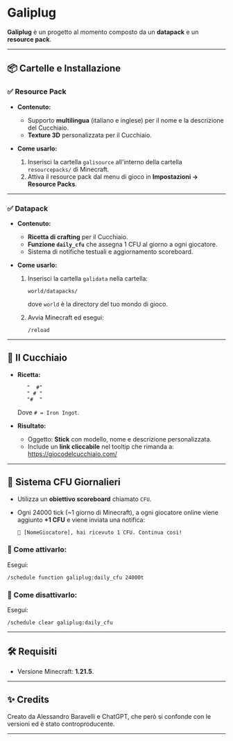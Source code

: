
# Galiplug

**Galiplug** è un progetto al momento composto da un **datapack** e un **resource pack**.

---

## 📦 Cartelle e Installazione

### ✅ Resource Pack

- **Contenuto:**  
  - Supporto **multilingua** (italiano e inglese) per il nome e la descrizione del Cucchiaio.
  - **Texture 3D** personalizzata per il Cucchiaio.

- **Come usarlo:**
  1. Inserisci la cartella `galisource` all'interno della cartella `resourcepacks/` di Minecraft.
  2. Attiva il resource pack dal menu di gioco in **Impostazioni → Resource Packs**.

---

### ✅ Datapack

- **Contenuto:**
  - **Ricetta di crafting** per il Cucchiaio.
  - **Funzione `daily_cfu`** che assegna 1 CFU al giorno a ogni giocatore.
  - Sistema di notifiche testuali e aggiornamento scoreboard.

- **Come usarlo:**
  1. Inserisci la cartella `galidata` nella cartella:
     ```
     world/datapacks/
     ```
     dove `world` è la directory del tuo mondo di gioco.

  2. Avvia Minecraft ed esegui:
     ```
     /reload
     ```

---

## 🥄 Il Cucchiaio

- **Ricetta:**
  ```text
     "  #"
     " # "
     "#  "
  ```
  Dove `# = Iron Ingot`.

- **Risultato:**
  - Oggetto: **Stick** con modello, nome e descrizione personalizzata.
  - Include un **link cliccabile** nel tooltip che rimanda a:  
    https://giocodelcucchiaio.com/

---

## 🧠 Sistema CFU Giornalieri

- Utilizza un **obiettivo scoreboard** chiamato `CFU`.
- Ogni 24000 tick (~1 giorno di Minecraft), a ogni giocatore online viene aggiunto **+1 CFU** e viene inviata una notifica:

  ```
  📘 [NomeGiocatore], hai ricevuto 1 CFU. Continua così!
  ```

### 📌 Come attivarlo:

Esegui:

```
/schedule function galiplug:daily_cfu 24000t
```

### 🛑 Come disattivarlo:

Esegui:

```
/schedule clear galiplug:daily_cfu
```

---

## 🛠 Requisiti

- Versione Minecraft: **1.21.5**.

---

## ✨ Credits

Creato da Alessandro Baravelli e ChatGPT, che però si confonde con le versioni ed è stato controproducente.

---
